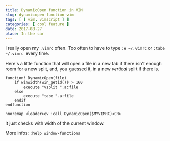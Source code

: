 ```yaml
---
title: DynamicOpen function in VIM 
slug: dynamicopen-function-vim
tags: [ [ vim, vimscript ] ]
categories: [ cool feature ]
date: 2017-08-27
place: In the car
---
```


I really open my `.vimrc` often. Too often to have to type `:e ~/.vimrc` or
`:tabe ~/.vimrc `every time.

Here's a little function that will open a file in a new tab if there isn't enough
room for a new split, and, you guessed it, in a new *vertical* split if there
is.

```vim
function! DynamicOpen(file)
    if winwidth(win_getid()) > 160
        execute "vsplit ".a:file
    else
        execute "tabe ".a:file
    endif
endfunction

nnoremap <leader>ev :call DynamicOpen($MYVIMRC)<CR>
```

It just checks with width of the current window.

More infos: `:help window-functions`
